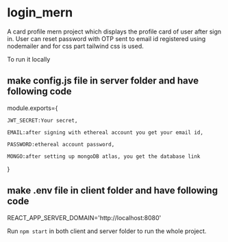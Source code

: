 # login_mern

A card profile mern project which displays the profile card of user after sign in.
User can reset password with OTP sent to email id registered using nodemailer and for css part tailwind css is used.

To run it locally

## make config.js file in server folder and have following code

module.exports={

    JWT_SECRET:Your secret,
    
    EMAIL:after signing with ethereal account you get your email id,
    
    PASSWORD:ethereal account password,
    
    MONGO:after setting up mongoDB atlas, you get the database link
}

## make .env file in client folder and have following code

REACT_APP_SERVER_DOMAIN='http://localhost:8080'

Run `npm start` in both client and server folder to run the whole project.

